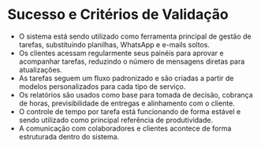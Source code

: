# Sucesso e Critérios de Validação

* O sistema está sendo utilizado como ferramenta principal de gestão de tarefas, substituindo planilhas, WhatsApp e e-mails soltos.
* Os clientes acessam regularmente seus painéis para aprovar e acompanhar tarefas, reduzindo o número de mensagens diretas para atualizações.
* As tarefas seguem um fluxo padronizado e são criadas a partir de modelos personalizados para cada tipo de serviço.
* Os relatórios são usados como base para tomada de decisão, cobrança de horas, previsibilidade de entregas e alinhamento com o cliente.
* O controle de tempo por tarefa está funcionando de forma estável e sendo utilizado como principal referência de produtividade.
* A comunicação com colaboradores e clientes acontece de forma estruturada dentro do sistema.
